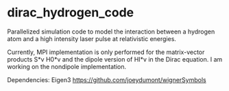 # dirac_hydrogen_code
Parallelized simulation code to model the interaction between a hydrogen atom and a high intensity laser pulse at relativistic energies.

Currently, MPI implementation is only performed for the matrix-vector products S\*v H0\*v and the dipole version of HI\*v in the Dirac equation. I am working on the nondipole implementation.

Dependencies: 
Eigen3
https://github.com/joeydumont/wignerSymbols
